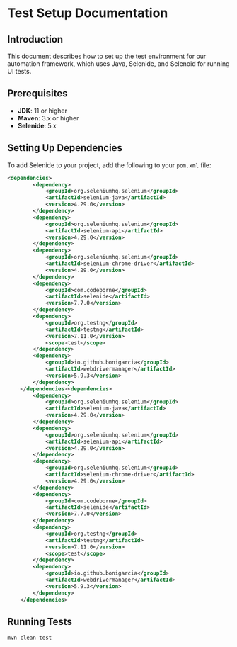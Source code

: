 # Test Setup Documentation

## Introduction
This document describes how to set up the test environment for our automation framework, which uses Java, Selenide, and Selenoid for running UI tests.

## Prerequisites
- **JDK**: 11 or higher
- **Maven**: 3.x or higher
- **Selenide**: 5.x

## Setting Up Dependencies
To add Selenide to your project, add the following to your `pom.xml` file:

```xml
<dependencies>
        <dependency>
            <groupId>org.seleniumhq.selenium</groupId>
            <artifactId>selenium-java</artifactId>
            <version>4.29.0</version>
        </dependency>
        <dependency>
            <groupId>org.seleniumhq.selenium</groupId>
            <artifactId>selenium-api</artifactId>
            <version>4.29.0</version>
        </dependency>
        <dependency>
            <groupId>org.seleniumhq.selenium</groupId>
            <artifactId>selenium-chrome-driver</artifactId>
            <version>4.29.0</version>
        </dependency>
        <dependency>
            <groupId>com.codeborne</groupId>
            <artifactId>selenide</artifactId>
            <version>7.7.0</version>
        </dependency>
        <dependency>
            <groupId>org.testng</groupId>
            <artifactId>testng</artifactId>
            <version>7.11.0</version>
            <scope>test</scope>
        </dependency>
        <dependency>
            <groupId>io.github.bonigarcia</groupId>
            <artifactId>webdrivermanager</artifactId>
            <version>5.9.3</version>
        </dependency>
    </dependencies><dependencies>
        <dependency>
            <groupId>org.seleniumhq.selenium</groupId>
            <artifactId>selenium-java</artifactId>
            <version>4.29.0</version>
        </dependency>
        <dependency>
            <groupId>org.seleniumhq.selenium</groupId>
            <artifactId>selenium-api</artifactId>
            <version>4.29.0</version>
        </dependency>
        <dependency>
            <groupId>org.seleniumhq.selenium</groupId>
            <artifactId>selenium-chrome-driver</artifactId>
            <version>4.29.0</version>
        </dependency>
        <dependency>
            <groupId>com.codeborne</groupId>
            <artifactId>selenide</artifactId>
            <version>7.7.0</version>
        </dependency>
        <dependency>
            <groupId>org.testng</groupId>
            <artifactId>testng</artifactId>
            <version>7.11.0</version>
            <scope>test</scope>
        </dependency>
        <dependency>
            <groupId>io.github.bonigarcia</groupId>
            <artifactId>webdrivermanager</artifactId>
            <version>5.9.3</version>
        </dependency>
    </dependencies>
```

## Running Tests
```bash
mvn clean test
```
